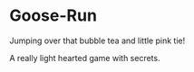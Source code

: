# Goose-Run
Jumping over that bubble tea and little pink tie!

A really light hearted game with secrets.
